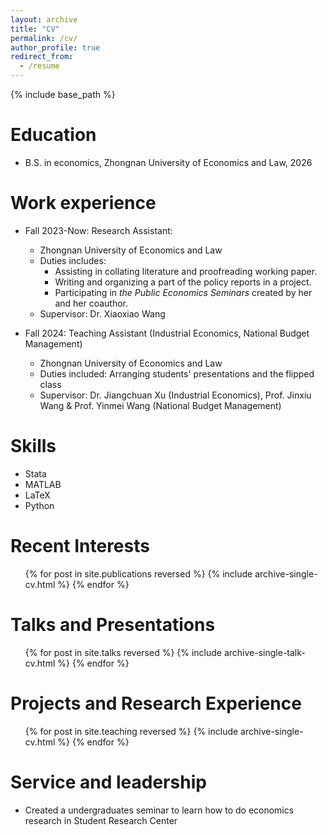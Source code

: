 ```yaml
---
layout: archive
title: "CV"
permalink: /cv/
author_profile: true
redirect_from:
  - /resume
---
```


{% include base_path %}

Education
======
* B.S. in economics, Zhongnan University of Economics and Law, 2026

Work  experience
======
* Fall 2023-Now: Research Assistant:
  * Zhongnan University of Economics and Law
  * Duties includes:
     * Assisting in collating literature and proofreading working paper.  
     * Writing and organizing a part of the policy reports in a project.  
     * Participating in _the Public Economics Seminars_ created by her and her coauthor.  
  * Supervisor: Dr. Xiaoxiao Wang

* Fall 2024: Teaching Assistant (Industrial Economics, National Budget Management) 
  * Zhongnan University of Economics and Law
  * Duties included: Arranging students' presentations and the flipped class
  * Supervisor: Dr. Jiangchuan Xu (Industrial Economics),  Prof. Jinxiu Wang & Prof. Yinmei Wang (National Budget Management)

  
Skills
======
* Stata
* MATLAB
* LaTeX
* Python

Recent Interests
======
  <ul>{% for post in site.publications reversed %}
    {% include archive-single-cv.html %}
  {% endfor %}</ul>
  
Talks and Presentations
======
  <ul>{% for post in site.talks reversed %}
    {% include archive-single-talk-cv.html  %}
  {% endfor %}</ul>
  
Projects and Research Experience
======
  <ul>{% for post in site.teaching reversed %}
    {% include archive-single-cv.html %}
  {% endfor %}</ul>
  
Service and leadership
======
* Created a undergraduates seminar to learn how to do economics research in Student Research Center
